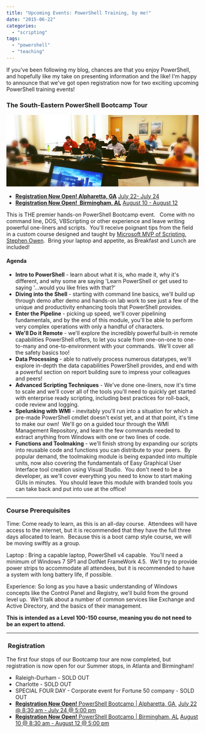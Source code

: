 ```yaml
---
title: "Upcoming Events: PowerShell Training, by me!"
date: "2015-06-22"
categories: 
  - "scripting"
tags: 
  - "powershell"
  - "teaching"
---
```


If you've been following my blog, chances are that you enjoy PowerShell, and hopefully like my take on presenting information and the like! I'm happy to announce that we've got open registration now for two exciting upcoming PowerShell training events!

### The South-Eastern PowerShell Bootcamp Tour

![download](images/download.png)

- [**Registration Now Open! Alpharetta, GA**](http://t.co/mgGnkVTTR6) [July 22- July 24](http://t.co/mgGnkVTTR6)
- [**Registration Now Open!  Birmingham, AL**](http://bit.ly/PSBamaBootCamp) [August 10 - August 12](http://bit.ly/PSBamaBootCamp)

This is THE premier hands-on PowerShell Bootcamp event.   Come with no command line, DOS, VBScripting or other experience and leave writing powerful one-liners and scripts.  You'll receive poignant tips from the field in a custom course designed and taught by [Microsoft MVP of Scripting, Stephen Owen](https://mvp.microsoft.com/en-us/mvp/Stephen%20Owen-5001199).  Bring your laptop and appetite, as Breakfast and Lunch are included!

#### Agenda

- **Intro to PowerShell** - learn about what it is, who made it, why it's different, and why some are saying 'Learn PowerShell or get used to saying '...would you like fries with that?'
- **Diving into the Shell** - starting with command line basics, we'll build up through demo after demo and hands-on lab work to see just a few of the unique and productivity enhancing tools that PowerShell provides.
- **Enter the Pipeline** - picking up speed, we'll cover pipelining fundamentals, and by the end of this module, you'll be able to perform very complex operations with only a handful of characters.
- **We'll Do it Remote** - we'll explore the incredibly powerful built-in remote capabilities PowerShell offers, to let you scale from one-on-one to one-to-many and one-to-environment with your commands.  We'll cover all the safety basics too!
- **Data Processing** - able to natively process numerous datatypes, we'll explore in-depth the data capabilities PowerShell provides, and end with a powerful section on report building sure to impress your colleagues and peers!
- **Advanced Scripting Techniques** - We've done one-liners, now it's time to scale and we'll cover all of the tools you'll need to quickly get started with enterprise ready scripting, including best practices for roll-back, code review and logging.
- **Spelunking with WMI** - inevitably you'll run into a situation for which a pre-made PowerShell cmdlet doesn't exist yet, and at that point, it's time to make our own!  We'll go on a guided tour through the WMI Management Repository, and learn the few commands needed to extract anything from Windows with one or two lines of code.
- **Functions and Toolmaking** - we'll finish strong by expanding our scripts into reusable code and functions you can distribute to your peers.  By popular demand, the toolmaking module is being expanded into multiple units, now also covering the fundamentals of Easy Graphical User Interface tool creation using Visual Studio.  You don't need to be a developer, as we'll cover everything you need to know to start making GUIs in minutes.  You should leave this module with branded tools you can take back and put into use at the office!

* * *

### Course Prerequisites

Time: Come ready to learn, as this is an all-day course.  Attendees will have access to the internet, but it is recommended that they have the full three days allocated to learn.  Because this is a boot camp style course, we will be moving swiftly as a group.

Laptop : Bring a capable laptop, PowerShell v4 capable.  You'll need a minimum of Windows 7 SP1 and DotNet FrameWork 4.5.  We'll try to provide power strips to accommodate all attendees, but it is recommended to have a system with long battery life, if possible.

Experience: So long as you have a basic understanding of Windows concepts like the Control Panel and Registry, we'll build from the ground level up.  We'll talk about a number of common services like Exchange and Active Directory, and the basics of their management.

**This is intended as a Level 100-150 course, meaning you do not need to be an expert to attend.** 

* * *

###  Registration

The first four stops of our Bootcamp tour are now completed, but registration is now open for our Summer stops, in Atlanta and Birmingham!

- Raleigh-Durham - SOLD OUT
- Charlotte - SOLD OUT
- SPECIAL FOUR DAY - Corporate event for Fortune 50 company - SOLD OUT
- [**Registration Now Open!** PowerShell Bootcamp | Alpharetta, GA ](http://t.co/mgGnkVTTR6) [July 22 @ 8:30 am - July 24 @ 5:00 pm](http://t.co/mgGnkVTTR6)
- [**Registration Now Open!** PowerShell Bootcamp | Birmingham, AL](http://bit.ly/PSBamaBootCamp) [August 10 @ 8:30 am - August 12 @ 5:00 pm](http://bit.ly/PSBamaBootCamp)
